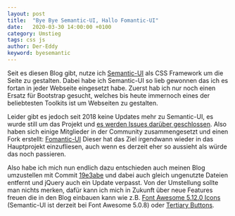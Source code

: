 ```yaml
---
layout: post
title:  "Bye Bye Semantic-UI, Hallo Fomantic-UI"
date:   2020-03-30 14:00:00 +0100
category: Umstieg
tags: css js
author: Der-Eddy
keyword: byesemantic
---
```


Seit es diesen Blog gibt, nutze ich [Semantic-UI](https://github.com/Semantic-Org/Semantic-UI) als CSS Framework um die Seite zu gestalten. Dabei habe ich Semantic-UI so lieb gewonnen das ich es fortan in jeder Webseite eingesetzt habe. Zuerst hab ich nur noch einen Ersatz für Bootstrap gesucht, welches bis heute immernoch eines der beliebtesten Toolkits ist um Webseiten zu gestalten.

Leider gibt es jedoch seit 2018 keine Updates mehr zu Semantic-UI, es wurde still um das Projekt und [es werden Issues darüber geschlossen](https://github.com/Semantic-Org/Semantic-UI/issues/6109). Also haben sich einige Mitglieder in der Community zusammengesetzt und einen Fork erstellt: [Fomantic-UI](https://fomantic-ui.com/)
Dieser hat das Ziel irgendwann wieder in das Hauptprojekt einzufliesen, auch wenn es derzeit eher so aussieht als würde das noch passieren.

Also habe ich mich nun endlich dazu entschieden auch meinen Blog umzustellen mit Commit [19e3abe](https://github.com/Der-Eddy/blog/commit/19e3abebffaa8aad532b1f4ffce90c2241624053) und dabei auch gleich ungenutzte Dateien entfernt und jQuery auch ein Update verpasst.
Von der Umstellung sollte man nichts merken, dafür kann ich mich in Zukunft über neue Features freuen die in den Blog einbauen kann wie z.B. [Font Awesome 5.12.0 Icons](https://fomantic-ui.com/elements/icon.html) (Semantic-UI ist derzeit bei Font Awesome 5.0.8) oder [Tertiary Buttons](https://fomantic-ui.com/elements/button.html#tertiary).